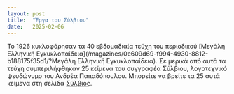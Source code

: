 ```yaml
---
layout: post
title:  "Έργα του Σύλβιου"
date:   2025-02-06
---
```


Το 1926 κυκλοφόρησαν τα 40 εβδομαδιαία τεύχη του περιοδικού
[Μεγάλη Ελληνική Εγκυκλοπαίδεια](/magazines/0e609d69-f994-4930-8812-b188175f35d1/?Μεγάλη Ελληνική Εγκυκλοπαίδεια). Σε
μερικά από αυτά τα τεύχη συμπεριλήφθηκαν 25 κείμενα του συγγραφέα Σύλβιου, λογοτεχνικό ψευδώνυμο του Ανδρέα
Παπαδόπουλου. Μπορείτε να βρείτε τα 25 αυτά κείμενα στη σελίδα
[Σύλβιος](/people/7ea22d2b-4781-4882-af6f-15a6ca286501/?Σύλβιος).

<!-- more -->